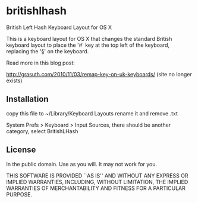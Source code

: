 britishlhash
============

British Left Hash Keyboard Layout for OS X

This is a keyboard layout for OS X that changes the standard British keyboard
layout to place the '#' key at the top left of the keyboard, replacing the '§'
on the keyboard.

Read more in this blog post:

http://grasuth.com/2010/11/03/remap-key-on-uk-keyboards/ (site no longer exists)

Installation
-------

copy this file to ~/Library/Keyboard Layouts rename it and remove .txt

System Prefs > Keyboard > Input Sources, there should be another category, select BritishLHash

License
-------

In the public domain. Use as you will.  It may not work for you.

THIS SOFTWARE IS PROVIDED ``AS IS'' AND WITHOUT ANY EXPRESS OR
IMPLIED WARRANTIES, INCLUDING, WITHOUT LIMITATION, THE IMPLIED
WARRANTIES OF MERCHANTABILITY AND FITNESS FOR A PARTICULAR PURPOSE.
